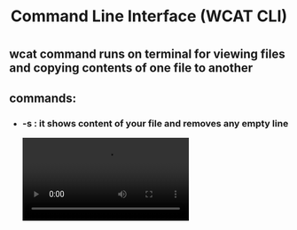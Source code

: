 <div align="center"><h1> Command Line Interface (WCAT CLI) <h1></div>

<h2>wcat command runs on terminal for viewing files and copying contents of one file to another</h2>

<h2>commands:</h2>
<ul>
  <li><h3>-s : it shows content of your file and removes any empty line</h3>
    <video> 
      <source src="vids/file-w.mp4" type = "">
    </video></li>
</ul>
